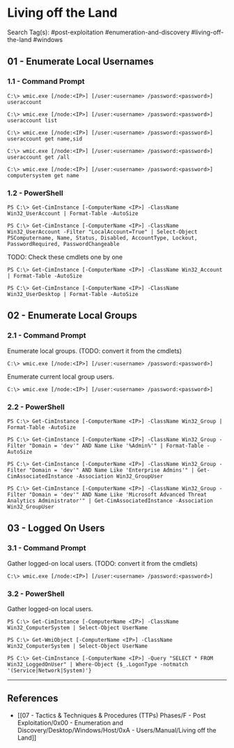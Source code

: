 # Living off the Land

Search Tag(s): #post-exploitation #enumeration-and-discovery #living-off-the-land #windows

## 01 - Enumerate Local Usernames

### 1.1 - Command Prompt

```
C:\> wmic.exe [/node:<IP>] [/user:<username> /password:<password>] useraccount

C:\> wmic.exe [/node:<IP>] [/user:<username> /password:<password>] useraccount list

C:\> wmic.exe [/node:<IP>] [/user:<username> /password:<password>] useraccount get name,sid

C:\> wmic.exe [/node:<IP>] [/user:<username> /password:<password>] useraccount get /all

C:\> wmic.exe [/node:<IP>] [/user:<username> /password:<password>] computersystem get name
```

### 1.2 - PowerShell

```
PS C:\> Get-CimInstance [-ComputerName <IP>] -ClassName Win32_UserAccount | Format-Table -AutoSize

PS C:\> Get-CimInstance [-ComputerName <IP>] -ClassName Win32_UserAccount -Filter "LocalAccount=True" | Select-Object PSComputername, Name, Status, Disabled, AccountType, Lockout, PasswordRequired, PasswordChangeable
```

TODO: Check these cmdlets one by one

```
PS C:\> Get-CimInstance [-ComputerName <IP>] -ClassName Win32_Account | Format-Table -AutoSize
```

```
PS C:\> Get-CimInstance [-ComputerName <IP>] -ClassName Win32_UserDesktop | Format-Table -AutoSize
```

## 02 - Enumerate Local Groups

### 2.1 - Command Prompt

Enumerate local groups. (TODO: convert it from the cmdlets)

```
C:\> wmic.exe [/node:<IP>] [/user:<username> /password:<password>]
```

Enumerate current local group users.

```
C:\> wmic.exe [/node:<IP>] [/user:<username> /password:<password>]
```

### 2.2 - PowerShell

```
PS C:\> Get-CimInstance [-ComputerName <IP>] -ClassName Win32_Group | Format-Table -AutoSize

PS C:\> Get-CimInstance [-ComputerName <IP>] -ClassName Win32_Group -Filter "Domain = 'dev'" AND Name Like '%Admin%'" | Format-Table -AutoSize

PS C:\> Get-CimInstance [-ComputerName <IP>] -ClassName Win32_Group -Filter "Domain = 'dev'" AND Name Like 'Enterprise Admins'" | Get-CimAssociatedInstance -Association Win32_GroupUser

PS C:\> Get-CimInstance [-ComputerName <IP>] -ClassName Win32_Group -Filter "Domain = 'dev'" AND Name Like 'Microsoft Advanced Threat Analytics Administrator'" | Get-CimAssociatedInstance -Association Win32_GroupUser
```

## 03 - Logged On Users

### 3.1 - Command Prompt

Gather logged-on local users. (TODO: convert it from the cmdlets)

```
C:\> wmic.exe [/node:<IP>] [/user:<username> /password:<password>]
```

### 3.2 - PowerShell

Gather logged-on local users.

```
PS C:\> Get-CimInstance [-ComputerName <IP>] -ClassName Win32_ComputerSystem | Select-Object UserName

PS C:\> Get-WmiObject [-ComputerName <IP>] -ClassName Win32_ComputerSystem | Select-Object UserName

PS C:\> Get-CimInstance [-ComputerName <IP>] -Query "SELECT * FROM Win32_LoggedOnUser" | Where-Object {$_.LogonType -notmatch '(Service|Network|System)'}
```

---
## References

- [[07 - Tactics & Techniques & Procedures (TTPs) Phases/F - Post Exploitation/0x00 - Enumeration and Discovery/Desktop/Windows/Host/0xA - Users/Manual/Living off the Land]]